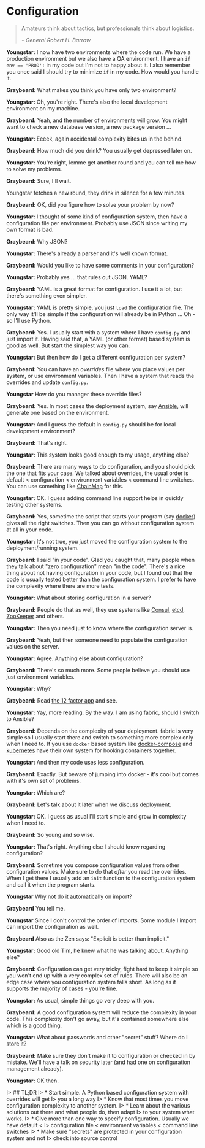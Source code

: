 # Configuration

> Amateurs think about tactics, but professionals think about logistics.
> 
>   *- General Robert H. Barrow*

**Youngstar:** I now have two environments where the code run. We have a
production environment but we also have a QA environment. I have an 
`if env == 'PROD':`  in my code but I'm not to happy about it. I also remember
you once said I should try to minimize `if` in my code. How would you handle
it.

**Graybeard:** What makes you think you have only two environment?

**Youngstar:** Oh, you're right. There's also the local development environment
on my machine.

**Graybeard:** Yeah, and the number of environments will grow. You might want to
check a new database version, a new package version ...

**Youngstar:** Eeeek, again accidental complexity bites us in the behind.

**Graybeard:** How much did you drink? You usually get depressed later on.

**Youngstar:** You're right, lemme get another round and you can tell me how to
solve my problems.

**Graybeard:** Sure, I'll wait.

Youngstar fetches a new round, they drink in silence for a few minutes.

**Graybeard:** OK, did you figure how to solve your problem by now?

**Youngstar:** I thought of some kind of configuration system, then have a
configuration file per environment. Probably use JSON since writing my own
format is bad.

**Graybeard:** Why JSON?

**Youngstar:** There's already a parser and it's well known format.

**Graybeard:** Would you like to have some comments in your configuration?

**Youngstar:** Probably yes ... that rules out JSON. YAML?

**Graybeard:** YAML is a great format for configuration. I use it a lot, but
there's something even simpler.

**Youngstar:** YAML is pretty simple, you just `load` the configuration file.
The only way it'll be simple if the configuration will already be in Python ...
Oh - so I'll use Python.

**Graybeard:** Yes. I usually start with a system where I have `config.py` and
just import it. Having said that, a YAML (or other format) based system is good
as well. But start the simplest way you can.

**Youngstar:** But then how do I get a different configuration per system?

**Graybeard:** You can have an _overrides_ file where you place values per
system, or use environment variables. Then I have a system that reads the
overrides and update `config.py`.

**Youngstar** How do you manager these override files?

**Graybeard:** Yes. In most cases the deployment system, say [Ansible][ansible],
will generate one based on the environment.

**Youngstar:** And I guess the default in `config.py` should be for local
development environment?

**Graybeard:** That's right.

**Youngstar:** This system looks good enough to my usage, anything else?

**Graybeard:** There are many ways to do configuration, and you should pick the
one that fits your case. We talked about overrides, the usual order is default
< configuration < environment variables < command line switches. You can use
something like [ChainMap][chmap] for this.

**Youngstar:** OK. I guess adding command line support helps in quickly testing
other systems.

**Graybeard:** Yes, sometime the script that starts your program (say
[docker][docker]) gives all the right switches. Then you can go without
configuration system at all in your code.

**Youngstar:** It's not true, you just moved the configuration system to the
deployment/running system.

**Graybeard:** I said "in your code". Glad you caught that, many people when
they talk about "zero configuration" mean "in the code". There's a nice thing
about not having configuration in your code, but I found out that the code is
usually tested better than the configuration system. I prefer to have the
complexity where there are more tests.

**Youngstar:** What about storing configuration in a server?

**Graybeard:** People do that as well, they use systems like [Consul][consul],
[etcd][etcd], [ZooKeeper][zk] and others.

**Youngstar:** Then you need just to know where the configuration server is.

**Graybeard:** Yeah, but then someone need to populate the configuration values
on the server.

**Youngstar:** Agree. Anything else about configuration?

**Graybeard:** There's so much more.  Some people believe you should use just
environment variables.

**Youngstar:** Why?

**Graybeard:** Read [the 12 factor app][ttfa] and see.

**Youngstar:** Yay, more reading. By the way: I am using [fabric][fabric],
should I switch to Ansible?

**Graybeard:** Depends on the complexity of your deployment. fabric is very
simple so I usually start there and switch to something more complex only when
I need to. If you use `docker` based system like [docker-compose][dc] and
[kubernetes][kb] have their own system for hooking containers together.

**Youngstar:** And then my code uses less configuration.

**Graybeard:** Exactly. But beware of jumping into docker - it's cool but comes
with it's own set of problems.

**Youngstar:** Which are?

**Graybeard:** Let's talk about it later when we discuss deployment.

**Youngstar:** OK. I guess as usual I'll start simple and grow in complexity
when I need to.

**Graybeard:** So young and so wise.

**Youngstar:** That's right. Anything else I should know regarding configuration?

**Graybeard:** Sometime you compose configuration values from other
configuration values. Make sure to do that *after* you read the overrides. When
I get there I usually add an `init` function to the configuration system and
call it when the program starts.

**Youngstar** Why not do it automatically on import?

**Graybeard** You tell me.

**Youngstar** Since I don't control the order of imports. Some module I import
can import the configuration as well.

**Graybeard** Also as the Zen says: "Explicit is better than implicit."

**Youngstar:** Good old Tim, he knew what he was talking about. Anything else?

**Graybeard:** Configuration can get very tricky, fight hard to keep it simple
so you won't end up with a very complex set of rules. There will also be an
edge case where you configuration system falls short. As long as it supports
the majority of cases - you're fine.

**Youngstar:** As usual, simple things go very deep with you.

**Graybeard:** A good configuration system will reduce the complexity in your
code. This complexity don't go away, but it's contained somewhere else which is
a good thing.

**Youngstar:** What about passwords and other "secret" stuff? Where do I store
it?

**Graybeard:** Make sure they don't make it to configuration or checked in by
mistake. We'll have a talk on security later (and had one on configuration
management already).

**Youngstar:** OK then.

I> ## TL;DR
I> * Start simple. A Python based configuration system with overrides will get
I>    you a long way
I> * Know that most times you move configuration complexity to another system.
I> * Learn about the various solutions out there and what people do, then adapt
I>   to your system what works.
I> * Give more than one way to specify configuration. Usually we have default <
I>   configuration file < environment variables < command line switches
I> * Make sure "secrets" are protected in your configuration system and not
I>   check into source control

[ansible]: http://www.ansible.com/
[chmap]: https://docs.python.org/3/library/collections.html#collections.ChainMap
[consul]: https://www.consul.io/
[docker]: https://www.docker.com/
[dc]: https://docs.docker.com/compose/
[etcd]: https://coreos.com/etcd/docs/latest/
[fabric]: http://www.fabfile.org/
[kb]: http://kubernetes.io/
[ttfa]: http://12factor.net/
[zk]: https://zookeeper.apache.org/
